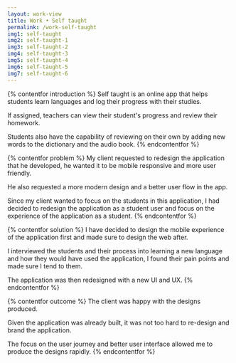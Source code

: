 ```yaml
---
layout: work-view
title: Work • Self taught
permalink: /work-self-taught
img1: self-taught
img2: self-taught-1
img3: self-taught-2
img4: self-taught-3
img5: self-taught-4
img6: self-taught-5
img7: self-taught-6
---
```


{% contentfor introduction %}
Self taught is an online app that helps students learn languages and log their progress with their studies.

If assigned, teachers can view their student's progress and review their homework.

Students also have the capability of reviewing on their own by adding new words to the dictionary and the audio book.
{% endcontentfor %}


{% contentfor problem %}
My client requested to redesign the application that he developed, he wanted it to be mobile responsive and more user friendly.

He also requested a more modern design and a better user flow in the app.

Since my client wanted to focus on the students in this application, I had decided to redesign the application as a student user and focus on the experience of the application as a student.
{% endcontentfor %}


{% contentfor solution %}
I have decided to design the mobile experience of the application first and made sure to design the web after.

I interviewed the students and their process into learning a new language and how they would have used the application, I found their pain points and made sure I tend to them.

The application was then redesigned with a new UI and UX.
{% endcontentfor %}


{% contentfor outcome %}
The client was happy with the designs produced. 

Given the application was already built, it was not too hard to re-design and brand the application. 

The focus on the user journey and better user interface allowed me to produce the designs rapidly.
{% endcontentfor %}